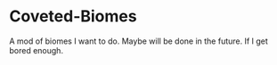 # Coveted-Biomes
A mod of biomes I want to do. Maybe will be done in the future. If I get bored enough.
